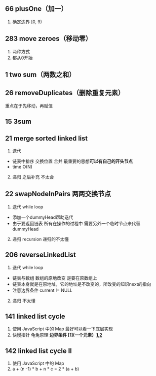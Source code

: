 

## 66 plusOne（加一）
1. 确定边界 [0, 9)

## 283 move zeroes（移动零）
1. 两种方式
2. 都从0开始

## 1 two sum（两数之和）


## 26 removeDuplicates（删除重复元素）
重点在于先移动，再赋值




## 15 3sum


## 21 merge sorted linked list
1. 迭代
- 链表中排序 交换位置 合并 最重要的思想**可以有自己的开头节点**
- time O(N)
2. 递归 之后补充 不太会

## 22 swapNodeInPairs 两两交换节点
1. 迭代 while loop
- 添加一个dummyHead帮助迭代
- 由于要返回链表 所有在操作的过程中 需要另外一个临时节点来代替dummyHead

2. 递归 recursion
递归的不太懂

## 206 reverseLinkedList
1. 迭代 while loop
- 链表与数组 数组的原地改变 是要在原数组上
- 链表本身就是在原地址，它的地址是不改变的，所改变的知识next的指向
- 注意边界条件 current != NULL
2. 递归 不太懂


## 141 linked list cycle
1. 使用 JavaScript 中的 Map 最好可以看一下底层实现
2. 快慢指针 龟兔原理 
**边界条件 [](空) [1](一个元素）[1,2](两个元素)**

## 142 linked list cycle II
1. 使用 JavaScript 中的 Map
2. a + (n -1) * b + n * c = 2 * (a + b)